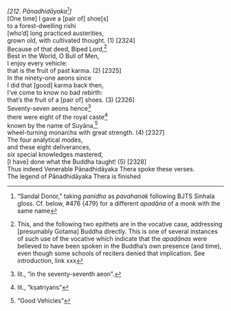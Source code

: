 *\[212. Pānadhidāyaka*[^1]*\]*  
\[One time\] I gave a \[pair of\] shoe\[s\]  
to a forest-dwelling rishi  
\[who’d\] long practiced austerities,  
grown old, with cultivated thought. (1) \[2324\]  
Because of that deed, Biped Lord,[^2]  
Best in the World, O Bull of Men,  
I enjoy every vehicle:  
that is the fruit of past karma. (2) \[2325\]  
In the ninety-one aeons since  
I did that \[good\] karma back then,  
I’ve come to know no bad rebirth:  
that’s the fruit of a \[pair of\] shoes. (3) \[2326\]  
Seventy-seven aeons hence[^3]  
there were eight of the royal caste[^4]  
known by the name of Suyāna,[^5]  
wheel-turning monarchs with great strength. (4) \[2327\]  
The four analytical modes,  
and these eight deliverances,  
six special knowledges mastered,  
\[I have\] done what the Buddha taught! (5) \[2328\]  
Thus indeed Venerable Pānadhidāyaka Thera spoke these verses.  
The legend of Pānadhidāyaka Thera is finished  
[^1]: “Sandal Donor,” taking *panidha* as *pavahanak* following BJTS
    Sinhala gloss. Cf. below, \#476 {479} for a different *apadāna* of a
    monk with the same name  
[^2]: This, and the following two epithets are in the vocative case,
    addressing \[presumably Gotama\] Buddha directly. This is one of
    several instances of such use of the vocative which indicate that
    the *apadānas* were believed to have been spoken in the Buddha’s own
    presence (and time), even though some schools of reciters denied
    that implication. See introduction, link xxx  
[^3]: lit., “in the seventy-seventh aeon”.  
[^4]: lit., “kṣatriyans”  
[^5]: “Good Vehicles”
